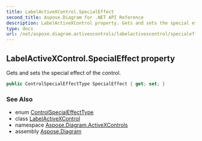 ```yaml
---
title: LabelActiveXControl.SpecialEffect
second_title: Aspose.Diagram for .NET API Reference
description: LabelActiveXControl property. Gets and sets the special effect of the control
type: docs
url: /net/aspose.diagram.activexcontrols/labelactivexcontrol/specialeffect/
---
```

## LabelActiveXControl.SpecialEffect property

Gets and sets the special effect of the control.

```csharp
public ControlSpecialEffectType SpecialEffect { get; set; }
```

### See Also

* enum [ControlSpecialEffectType](../../controlspecialeffecttype/)
* class [LabelActiveXControl](../)
* namespace [Aspose.Diagram.ActiveXControls](../../labelactivexcontrol/)
* assembly [Aspose.Diagram](../../../)


